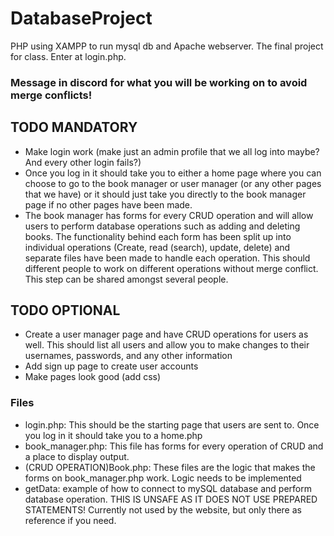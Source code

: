 # DatabaseProject
PHP using XAMPP to run  mysql db and Apache webserver. The final project for class. Enter at login.php.

### **Message in discord for what you will be working on to avoid merge conflicts!**

## TODO MANDATORY
- Make login work (make just an admin profile that we all log into maybe? And every other login fails?)
- Once you log in it should take you to either a home page where you can choose to go to the book manager or user manager (or any other pages that we have) or it should just take you directly to the book manager page if no other pages have been made.
- The book manager has forms for every CRUD operation and will allow users to perform database operations such as adding and deleting books. The functionality behind each form has been split up into individual operations (Create, read (search), update, delete) and separate files have been made to handle each operation. This should different people to work on different operations without merge conflict. This step can be shared amongst several people.

## TODO OPTIONAL
- Create a user manager page and have CRUD operations for users as well. This should list all users and allow you to make changes to their usernames, passwords, and any other information
- Add sign up page to create user accounts
- Make pages look good (add css)


### Files
- login.php: This should be the starting page that users are sent to. Once you log in it should take you to a home.php
- book_manager.php: This file has forms for every operation of CRUD and a place to display output.
- (CRUD OPERATION)Book.php: These files are the logic that makes the forms on book_manager.php work. Logic needs to be implemented
- getData: example of how to connect to mySQL database and perform database operation. THIS IS UNSAFE AS IT DOES NOT USE PREPARED STATEMENTS! Currently not used by the website, but only there as reference if you need.